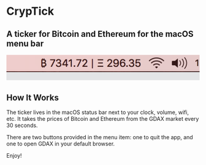 # CrypTick
## A ticker for Bitcoin and Ethereum for the macOS menu bar

![ticker](img/ticker.png)

## How It Works
The ticker lives in the macOS status bar next to your clock, volume, wifi,
etc. It takes the prices of Bitcoin and Ethereum from the GDAX market
every 30 seconds.

There are two buttons provided in the menu item: one to quit the app,
and one to open GDAX in your default browser.

Enjoy!
